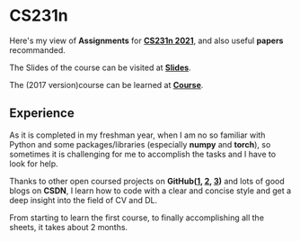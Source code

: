 # CS231n
Here's my view of **Assignments** for **[CS231n 2021](http://cs231n.stanford.edu/)**, and also useful **papers** recommanded. 

The Slides of the course can be visited at **[Slides](http://cs231n.stanford.edu/slides/)**.

The (2017 version)course can be learned at **[Course](https://www.bilibili.com/video/BV1nJ411z7fe)**.

## Experience
As it is completed in my freshman year, when I am no so familiar with Python and some packages/libraries (especially **numpy** and **torch**), so sometimes it is challenging for me to accomplish the tasks and I have to look for help. 

Thanks to other open coursed projects on **GitHub([1](https://github.com/Divsigma/2020-cs213n/tree/master/cs231n), [2](https://github.com/zhuole1025/cs231n), [3](https://github.com/bingcheng1998/CS231n-2020-spring-assignment-solution))** and lots of good blogs on **CSDN**, I learn how to code with a clear and concise style and get a deep insight into the field of CV and DL. 

From starting to learn the first course, to finally accomplishing all the sheets, it takes about 2 months. 
